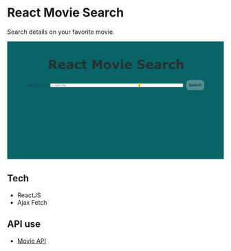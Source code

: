 # React Movie Search

Search details on your favorite movie.

![selectionGif](/movie-search-api.gif)

## Tech
- ReactJS
- Ajax Fetch

## API use
- [Movie API](https://api.themoviedb.org)
